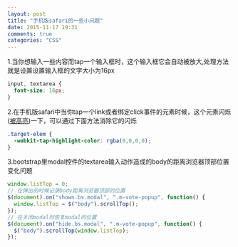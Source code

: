 ```yaml
---
layout: post
title: "手机版safari的一些小问题"
date: 2015-11-17 19:31
comments: true
categories: "CSS"
---
```

1.当你想输入一些内容而tap一个输入框时，这个输入框它会自动被放大,处理方法就是设置设置输入框的文字大小为16px
```css
input, textarea {
  font-size: 16px;
}
```
2.在手机版safari中当你tap一个link或者绑定click事件的元素时候，这个元素闪烁([被高亮](https://developer.apple.com/library/safari/documentation/AppleApplications/Reference/SafariWebContent/AdjustingtheTextSize/AdjustingtheTextSize.html))一下，可以通过下面方法消除它的闪烁
```css
.target-elem {
  -webkit-tap-highlight-color: rgba(0,0,0,0);
}
```
3.bootstrap里modal控件的textarea输入动作造成的body的距离浏览器顶部位置变化问题
```js
window.listTop = 0;
// 在弹出的时候记录body距离浏览器顶部的位置
$(document).on("shown.bs.modal", ".m-vote-popup", function() {
  window.listTop = $("body").scrollTop();
});
// 在关闭modal时恢复modal的位置
$(document).on("hide.bs.modal", ".m-vote-popup", function() {
  $("body").scrollTop(window.listTop);
});
```
